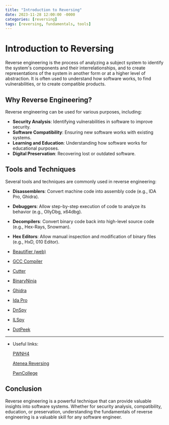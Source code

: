 ```yaml
---
title: "Introduction to Reversing"
date: 2023-11-28 12:00:00 -0000
categories: [reversing]
tags: [reversing, fundamentals, tools]
---
```


# Introduction to Reversing

Reverse engineering is the process of analyzing a subject system to identify the system's components and their interrelationships, and to create representations of the system in another form or at a higher level of abstraction. It is often used to understand how software works, to find vulnerabilities, or to create compatible products.

## Why Reverse Engineering?

Reverse engineering can be used for various purposes, including:

- **Security Analysis**: Identifying vulnerabilities in software to improve security.
- **Software Compatibility**: Ensuring new software works with existing systems.
- **Learning and Education**: Understanding how software works for educational purposes.
- **Digital Preservation**: Recovering lost or outdated software.

## Tools and Techniques

Several tools and techniques are commonly used in reverse engineering:

- **Disassemblers**: Convert machine code into assembly code (e.g., IDA Pro, Ghidra).
- **Debuggers**: Allow step-by-step execution of code to analyze its behavior (e.g., OllyDbg, x64dbg).
- **Decompilers**: Convert binary code back into high-level source code (e.g., Hex-Rays, Snowman).
- **Hex Editors**: Allow manual inspection and modification of binary files (e.g., HxD, 010 Editor).


    

- [Beautifier (web)](https://beautifier.io/)
- [GCC Compiler](https://gcc.gnu.org/)
- [Cutter](https://github.com/rizinorg/cutter)
- [BinaryNinja](https://binary.ninja/)
- [Ghidra](https://github.com/NationalSecurityAgency/ghidra)
- [Ida Pro](https://hex-rays.com/ida-pro/)
- [DnSpy](https://github.com/dnSpy/dnSpy)
- [ILSpy](https://github.com/icsharpcode/ILSpy)
- [DotPeek](https://www.jetbrains.com/es-es/decompiler/)



---

- Useful links:
    
    [PWNH4](https://pwnh4.com/workshops/reverse/)
    
    
    [Atenea Reversing](https://atenea.ccn-cert.cni.es/challenges?category=reversing)

    [PwnCollege](https://pwn.college/)

## Conclusion

Reverse engineering is a powerful technique that can provide valuable insights into software systems. Whether for security analysis, compatibility, education, or preservation, understanding the fundamentals of reverse engineering is a valuable skill for any software engineer.
